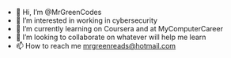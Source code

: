 - 👋 Hi, I’m @MrGreenCodes
- 👀 I’m interested in working in cybersecurity
- 🌱 I’m currently learning on Coursera and at MyComputerCareer
- 💞️ I’m looking to collaborate on whatever will help me learn
- 📫 How to reach me mrgreenreads@hotmail.com

<!---
MrGreenCodes/MrGreenCodes is a ✨ special ✨ repository because its `README.md` (this file) appears on your GitHub profile.
You can click the Preview link to take a look at your changes.
--->
